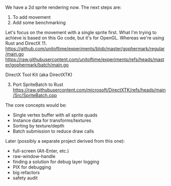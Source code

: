 We have a 2d sprite rendering now. The next steps are:

1. To add movement
2. Add some benchmarking

Let's focus on the movement with a single sprite first. What I'm trying to achieve is based on this Go code, but it's for OpenGL. Whereas we're using Rust and DirectX 11.
https://github.com/unitoftime/experiments/blob/master/gophermark/regular/main.go
https://raw.githubusercontent.com/unitoftime/experiments/refs/heads/master/gophermark/batch/main.go

DirectX Tool Kit (aka DirectXTK)

3. Port SpriteBatch to Rust
https://raw.githubusercontent.com/microsoft/DirectXTK/refs/heads/main/Src/SpriteBatch.cpp

The core concepts would be:
- Single vertex buffer with all sprite quads
- Instance data for transforms/textures
- Sorting by texture/depth
- Batch submission to reduce draw calls

Later (possibly a separate project derived from this one):
* full-screen (Alt-Enter, etc.)
* raw-window-handle
* finding a solution for debug layer logging
* PIX for debugging
* big refactors
* safety audit
